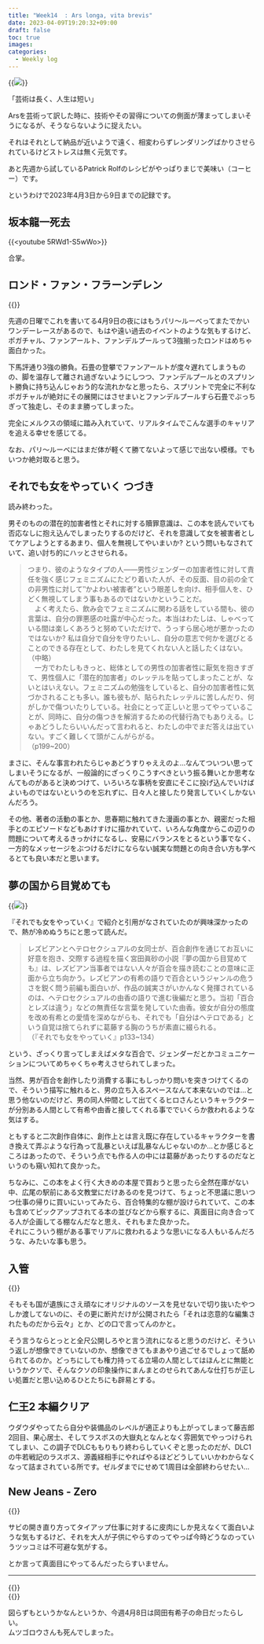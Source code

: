 ```yaml
---
title: "Week14  : Ars longa, vita brevis"
date: 2023-04-09T19:20:32+09:00
draft: false
toc: true
images:
categories:
  - Weekly log
---
```

{{<image src= "/images/images/230407.webp" position="center">}}

「芸術は長く、人生は短い」

Arsを芸術って訳した時に、技術やその習得についての側面が薄まってしまいそうになるが、そうならないように捉えたい。

それはそれとして納品が近いようで遠く、相変わらずレンダリングばかりさせられているけどストレスは無く元気です。

あと先週から試しているPatrick Rolfのレシピがやっぱりまじで美味い（コーヒー）です。

というわけで2023年4月3日から9日までの記録です。

<!--more-->

## 坂本龍一死去

{{<youtube 5RWd1-S5wWo>}}

合掌。

## ロンド・ファン・フラーンデレン

{{<youtube gS5lSF1oluA>}}

先週の日曜でこれを書いてる4月9日の夜にはもうパリ～ルーベってまたでかいワンデーレースがあるので、もはや遠い過去のイベントのような気もするけど、ポガチャル、ファンアールト、ファンデルプールって3強揃ったロンドはめちゃ面白かった。

下馬評通り3強の勝負。石畳の登攀でファンアールトが度々遅れてしまうものの、脚を温存して離され過ぎないようにしつつ、ファンデルプールとのスプリント勝負に持ち込んじゃおう的な流れかなと思ったら、スプリントで完全に不利なポガチャルが絶対にその展開にはさせまいとファンデルプールすら石畳でぶっちぎって独走し、そのまま勝ってしまった。

完全にメルクスの領域に踏み入れていて、リアルタイムでこんな選手のキャリアを追える幸せを感じてる。

なお、パリ～ルーベにはまだ体が軽くて勝てないよって感じで出ない模様。でもいつか絶対取ると思う。

## それでも女をやっていく つづき

読み終わった。

男そのものの潜在的加害者性とそれに対する贖罪意識は、この本を読んでいても否応なしに抱え込んでしまったりするのだけど、それを意識して女を被害者としてケアしようとするあまり、個人を無視してやいまいか? という問いもなされていて、追い討ち的にハッとさせられる。

> つまり、彼のようなタイプの人――男性ジェンダーの加害者性に対して責任を強く感じフェミニズムにたどり着いた人が、その反面、目の前の全ての非男性に対して‶かよわい被害者”という眼差しを向け、相手個人を、ひどく無視してしまう事もあるのではないかということだ。  
>　よく考えたら、飲み会でフェミニズムに関わる話をしている間も、彼の言葉は、自分の罪悪感の吐露が中心だった。本当はわたしは、しゃべっている間は楽しくあろうと努めていただけで、うっすら居心地が悪かったのではないか? 私は自分で自分を守りたいし、自分の意志で何かを選びとることのできる存在として、わたしを見てくれない人と話したくはない。  
>（中略）  
>　一方でわたしもきっと、総体としての男性の加害者性に厭気を抱きすぎて、男性個人に「潜在的加害者」のレッテルを貼ってしまったことが、ないとはいえない。フェミニズムの勉強をしていると、自分の加害者性に気づかされることも多い。誰も彼もが、貼られたレッテルに苦しんだり、何がしかで傷ついたりしている。社会にとって正しいと思ってやっていることが、同時に、自分の傷つきを解消するための代替行為でもありえる。じゃあどうしたらいいんだって言われると、わたしの中でまだ答えは出ていない。すごく難しくて頭がこんがらがる。  
>（p199~200）  

まさに、そんな事言われたらじゃあどうすりゃええのよ…なんてついつい思ってしまいそうになるが、一般論的にざっくりこうすべきという振る舞いとか思考なんてものがあると決めつけて、いろいろな事柄を安直にそこに投げ込んでいけばよいものではないというのを忘れずに、日々人と接したり発言していくしかないんだろう。

その他、著者の活動の事とか、思春期に触れてきた漫画の事とか、親密だった相手とのエピソードなどもあけすけに描かれていて、いろんな角度からこの辺りの問題について考えるきっかけになるし、安易にバランスをとるという事でなく、一方的なメッセージをぶつけるだけにならない誠実な問題との向き合い方も学べるとても良い本だと思います。

## 夢の国から目覚めても

{{<image src= "/images/2023/0409_yumenokuni.webp" >}}

『それでも女をやっていく』で紹介と引用がなされていたのが興味深かったので、熱が冷めぬうちにと思って読んだ。

> レズビアンとヘテロセクシュアルの女同士が、百合創作を通じてお互いに好意を抱き、交際する過程を描く宮田眞砂の小説『夢の国から目覚めても』は、レズビアン当事者ではない人々が百合を描き読むことの意味に正面から立ち向かう。レズビアンの有希の語りで百合というジャンルの危うさを鋭く問う前編も面白いが、作品の誠実さがいかんなく発揮されているのは、ヘテロセクシュアルの由香の語りで進む後編だと思う。当初「百合とレズは違う」などの無責任な言葉を発していた由香。彼女が自分の態度を改め有希との愛情を深めながらも、それでも「自分はヘテロである」という自覚は捨てられずに葛藤する胸のうちが素直に綴られる。  
>（『それでも女をやっていく』p133~134）
 

という、ざっくり言ってしまえばメタな百合で、ジェンダーだとかコミュニケーションについてめちゃくちゃ考えさせられてしまった。

当然、男が百合を創作したり消費する事にもしっかり問いを突きつけてくるので、そういう描写に触れると、男の立ち入るスペースなんて本来ないのでは…と思う他ないのだけど、男の同人仲間として出てくるヒロさんというキャラクターが分別ある人間として有希や由香と接してくれる事ででいくらか救われるような気はする。

ともすると二次創作自体に、創作上とは言え既に存在しているキャラクターを書き換えて弄ぶような行為って乱暴といえば乱暴なんじゃないのか…とか感じるところはあったので、そういう点でも作る人の中には葛藤があったりするのだなというのも窺い知れて良かった。

ちなみに、この本をよく行く大きめの本屋で買おうと思ったら全然在庫がない中、広尾の駅前にある文教堂にだけあるのを見つけて、ちょっと不思議に思いつつ仕事の帰りに買いにいってみたら、百合特集的な棚が設けられていて、この本も含めてピックアップされてる本の並びなどから察するに、真面目に向き合ってる人が企画してる棚なんだなと思え、それもまた良かった。  
それにこういう棚がある事でリアルに救われるような思いになる人もいるんだろうな、みたいな事も思う。

## 入管

{{<youtube F3Uu-b4ndGs>}}

そもそも国が遺族にさえ頑なにオリジナルのソースを見せないで切り抜いたやつしか渡してないのに、その更に断片だけが公開されたら「それは恣意的な編集されたものだから云々」とか、どの口で言ってんのかと。

そう言うならとっとと全尺公開しろやと言う流れになると思うのだけど、そういう返しが想像できていないのか、想像できてもまあやり過ごせるでしょって舐められてるのか。どっちにしても権力持ってる立場の人間としてはほんとに無能というかクソで、そんなクソの印象操作にまんまとのせられてあんな仕打ちが正しい処置だと思い込めるひとたちにも辟易とする。

## 仁王2 本編クリア

ウダウダやってたら自分や装備品のレベルが適正よりも上がってしまって藤吉郎2回目、果心居士、そしてラスボスの大嶽丸となんとなく雰囲気でやっつけられてしまい、この調子でDLCももりもり終わらしていくぞと思ったのだが、DLC1の牛若戦記のラスボス、源義経相手にやればやるほどどうしていいかわからなくなって詰まされている所です。ゼルダまでにせめて1周目は全部終わらせたい…

## New Jeans - Zero

{{<youtube XIOoqJyx8E4>}}

サビの開き直り方ってタイアップ仕事に対するに皮肉にしか見えなくて面白いような気もするけど、それを大人が子供にやらすのってやっぱ今時どうなのっていうツッコミは不可避な気がする。

とか言って真面目にやってるんだったらすいません。

---

{{<youtube k_JvPXKsXhg>}}
　  
{{<youtube EeqTuqJjisg>}}

図らずもというかなんというか、今週4月8日は岡田有希子の命日だったらしい。  
ムツゴロウさんも死んでしまった。
